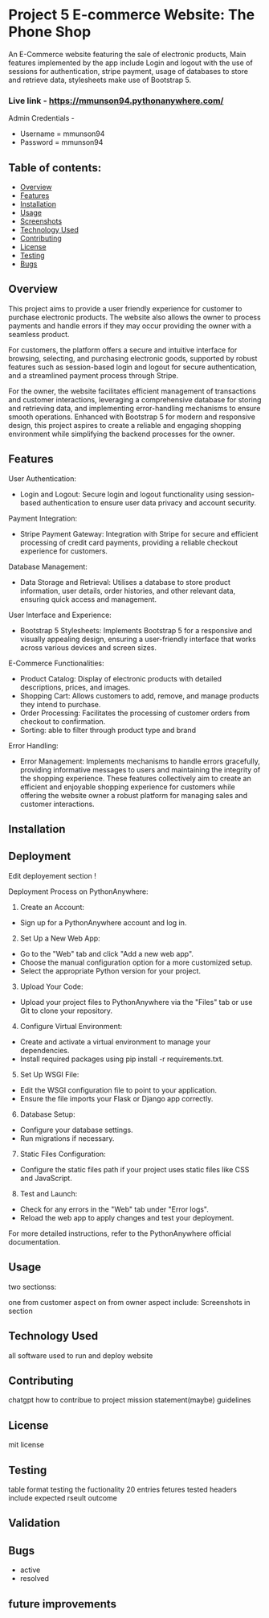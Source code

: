 # Project 5 E-commerce Website: The Phone Shop

An E-Commerce website featuring the sale of electronic products, Main features implemented by the app include Login and logout with the use of sessions for authentication, stripe payment, usage of databases to store and retrieve data, stylesheets make use of Bootstrap 5.

### Live link - https://mmunson94.pythonanywhere.com/

Admin Credentials - 
- Username = mmunson94
- Password = mmunson94

## Table of contents:

- [Overview](#Overview)
- [Features](#Features)
- [Installation](#Installation)
- [Usage](#Usage)
- [Screenshots](#Screenshots)
- [Technology Used](#TechnologyUsed)
- [Contributing](#Contributing)
- [License](#License)
- [Testing](#Testing)
- [Bugs](#Bugs)

## Overview 

This project aims to provide a user friendly experience for customer to purchase electronic products. The website also allows the owner to process payments and handle errors if they may occur providing the owner with a seamless product. 

For customers, the platform offers a secure and intuitive interface for browsing, selecting, and purchasing electronic goods, supported by robust features such as session-based login and logout for secure authentication, and a streamlined payment process through Stripe. 

For the owner, the website facilitates efficient management of transactions and customer interactions, leveraging a comprehensive database for storing and retrieving data, and implementing error-handling mechanisms to ensure smooth operations. Enhanced with Bootstrap 5 for modern and responsive design, this project aspires to create a reliable and engaging shopping environment while simplifying the backend processes for the owner.

## Features

User Authentication:

- Login and Logout: Secure login and logout functionality using session-based authentication to ensure user data privacy and account security.

Payment Integration:

- Stripe Payment Gateway: Integration with Stripe for secure and efficient processing of credit card payments, providing a reliable checkout experience for customers.

Database Management:

- Data Storage and Retrieval: Utilises a database to store product information, user details, order histories, and other relevant data, ensuring quick access and management.

User Interface and Experience:

- Bootstrap 5 Stylesheets: Implements Bootstrap 5 for a responsive and visually appealing design, ensuring a user-friendly interface that works across various devices and screen sizes.

E-Commerce Functionalities:

- Product Catalog: Display of electronic products with detailed descriptions, prices, and images.
- Shopping Cart: Allows customers to add, remove, and manage products they intend to purchase.
- Order Processing: Facilitates the processing of customer orders from checkout to confirmation.
- Sorting: able to filter through product type and brand
  
Error Handling:

- Error Management: Implements mechanisms to handle errors gracefully, providing informative messages to users and maintaining the integrity of the shopping experience.
These features collectively aim to create an efficient and enjoyable shopping experience for customers while offering the website owner a robust platform for managing sales and customer interactions.

## Installation

## Deployment

Edit deployement section !
 
Deployment Process on PythonAnywhere:

1. Create an Account:
- Sign up for a PythonAnywhere account and log in.

2. Set Up a New Web App:
- Go to the "Web" tab and click "Add a new web app".
- Choose the manual configuration option for a more customized setup.
- Select the appropriate Python version for your project.

3. Upload Your Code:
- Upload your project files to PythonAnywhere via the "Files" tab or use Git to clone your repository.

4. Configure Virtual Environment:
- Create and activate a virtual environment to manage your dependencies.
- Install required packages using pip install -r requirements.txt.

5. Set Up WSGI File:
- Edit the WSGI configuration file to point to your application.
- Ensure the file imports your Flask or Django app correctly.

6. Database Setup:
- Configure your database settings.
- Run migrations if necessary.

7. Static Files Configuration:
- Configure the static files path if your project uses static files like CSS and JavaScript.

8. Test and Launch:
- Check for any errors in the "Web" tab under "Error logs".
- Reload the web app to apply changes and test your deployment.

For more detailed instructions, refer to the PythonAnywhere official documentation.

## Usage

two sectionss:

one from customer aspect
on from owner aspect
include:
Screenshots in section


## Technology Used

all software used to run and deploy website

## Contributing

chatgpt how to contribue to project
mission statement(maybe)
guidelines

## License

mit license


## Testing

table format
testing the fuctionality
20 entries fetures tested
headers include
expected rseult
outcome


## Validation

## Bugs
- active
- resolved

## future improvements



